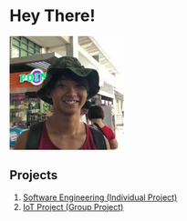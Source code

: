 # Hey There!

<img src="images/kynapy.png" width="200px">



## Projects
1. [Software Engineering (Individual Project)](http://kynapy.me/ip/)
2. [IoT Project (Group Project)](http://kynapy.me/cs3237-lie-detector/)

